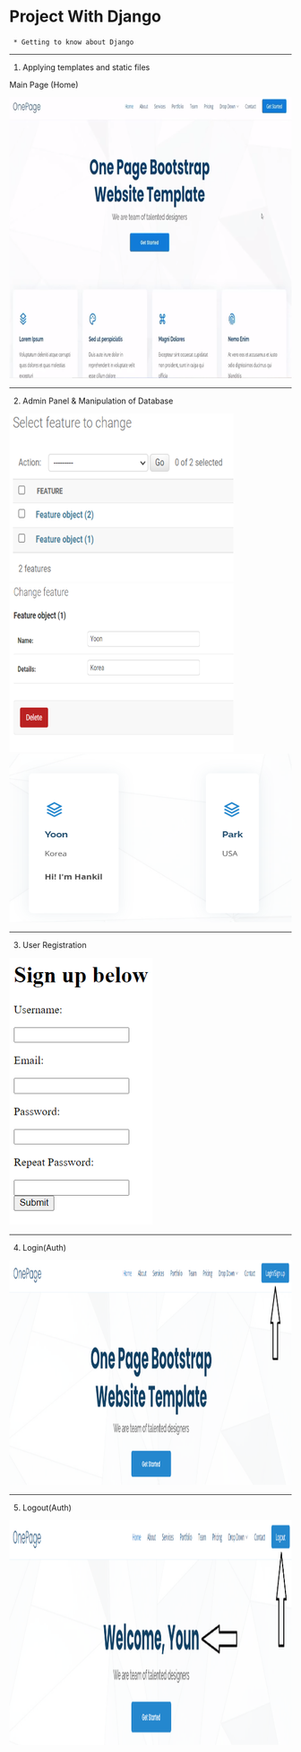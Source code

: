 # Project With Django
` * Getting to know about Django`


---
[comment]: <> (![home]&#40;img/index&#40;templates&#41;.PNG&#41;)

1. Applying templates and static files
   
Main Page (Home)

<img src="./img/index(templates).PNG" width="800" height="500"/>

---

2. Admin Panel & Manipulation of Database
<p>
<img src="./img/Manipulation of Database0.PNG" width="400" height="300"/>
<img src="./img/Manipulation of Database1.PNG" width="400" height="300"/>
<img src="./img/Manipulation of Database2.PNG" width="800" height="300"/>
</p>

---

3. User Registration

<img src="./img/register.PNG" width="256" height="476"/>

---

4. Login(Auth)

<img src="./img/Login.PNG" width="800" height="400"/>

---

5. Logout(Auth)

<img src="./img/logged in.PNG" width="800" height="400"/>